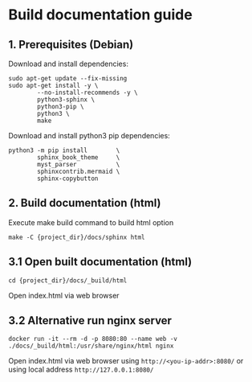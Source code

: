 # Build documentation guide

## 1. Prerequisites (Debian)

Download and install dependencies:

```
sudo apt-get update --fix-missing
sudo apt-get install -y \
        --no-install-recommends -y \
        python3-sphinx \
        python3-pip \
        python3 \
        make
```

Download and install python3 pip dependencies:

```
python3 -m pip install        \
        sphinx_book_theme     \
        myst_parser           \
        sphinxcontrib.mermaid \
        sphinx-copybutton
```

## 2. Build documentation (html)

Execute make build command to build html option

```
make -C {project_dir}/docs/sphinx html
```

## 3.1 Open built documentation (html)

```
cd {project_dir}/docs/_build/html
```

Open index.html via web browser

## 3.2 Alternative run nginx server

```
docker run -it --rm -d -p 8080:80 --name web -v ./docs/_build/html:/usr/share/nginx/html nginx
```

Open index.html via web browser using `http://<you-ip-addr>:8080/` or using local address `http://127.0.0.1:8080/`
